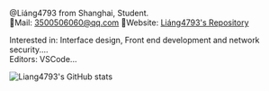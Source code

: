 @Liáng4793 from Shanghai, Student.  
📩Mail: <3500506060@qq.com> 🔗Website: [Liáng4793's Repository](https://liang4793.github.io/)

Interested in: Interface design, Front end development and network security....  
Editors: VSCode...  

![Liang4793's GitHub stats](https://github-readme-stats.vercel.app/api?username=Liang4793&show_icons=true&hide_title=true&include_all_commits=true&theme=nord)

<!---
Yang2008-py/Yang2008-py is a ✨ special ✨ repository because its `README.md` (this file) appears on your GitHub profile.
You can click the Preview link to take a look at your changes.
--->
